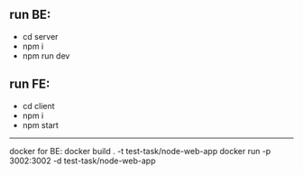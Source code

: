 ## run BE:
- cd server
- npm i
- npm run dev

## run FE:
- cd client
- npm i
- npm start

----

docker for BE:
docker build . -t test-task/node-web-app
docker run -p 3002:3002 -d test-task/node-web-app